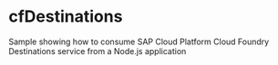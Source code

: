 # cfDestinations
Sample showing how to consume SAP Cloud Platform Cloud Foundry Destinations service from a Node.js application
